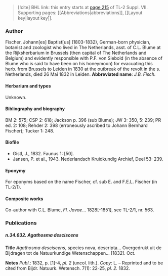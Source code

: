 > [!cite] BHL link: this entry starts at [page 215](https://www.biodiversitylibrary.org/page/33259719) of TL-2 Suppl. VII.
> Supporting pages: [[Abbreviations|abbreviations]], [[Layout key|layout key]].

### Author

Fischer, Johann\[es\] Baptist\[us\] (1803-1832), German-born physician, botanist and zoologist who lived in The Netherlands, asst. of C.L. Blume at the Rijksherbarium in Brussels (then capital of The Netherlands and Belgium) and evidently responsible with P.F. von Siebold (in the absence of Blume who is said to have been on his honeymoon) for evacuating this herb. from Brussels to Leiden in 1830 at the outbreak of the revolt in the s. Netherlands, died 26 Mai 1832 in Leiden. 
**Abbreviated name**: *J.B. Fisch.*

#### Herbarium and types

Unknown.

#### Bibliography and biography

BM 2: 575; CSP 2: 618; Jackson p. 396 (sub Blume); JW 3: 350, 5: 239; PR ed. 2: 108; Rehder 2: 398 (erroneously ascribed to Johann Bernhard Fischer); Tucker 1: 248.

#### Biofile

- Gistl, J., 1832. Faunus 1: \[50\].
- Jansen, P. et al., 1943. Nederlandsch Kruidkundig Archief, Deel 53: 239.

#### Eponymy

For eponyms based on the name Fischer, cf. sub E. and F.E.L. Fischer (in TL-2/1).

#### Composite works

Co-author with C.L. Blume, *Fl. Javae*... 1828\[-1851\], see TL-2/1, nr. 563.

### Publications

##### n.34.632. Agathosma desciscens

**Title**
*Agathosma desciscens*, species nova, descripta... Overgedrukt uit de Bijdragen tot de Natuurkundige Wetenschappen... \[1832\]. Oct.

**Notes**
*Publ*.: 1832, p. \[1\]-4, *pl. 2* (uncol. lith.). *Copy*: L. – Reprinted and to be cited from Bijdr. Natuurk. Wetensch. 7(1): 22-25, *pl. 2.* 1832.


